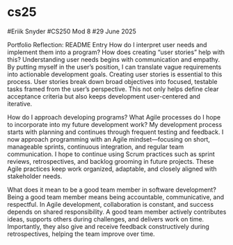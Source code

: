 # cs25
#Eriik Snyder
#CS250 Mod 8
#29 June 2025

Portfolio Reflection: README Entry
How do I interpret user needs and implement them into a program? How does creating “user stories” help with this?
Understanding user needs begins with communication and empathy. By putting myself in the user’s position, I can translate vague requirements into actionable development goals. Creating user stories is essential to this process. User stories break down broad objectives into focused, testable tasks framed from the user’s perspective. This not only helps define clear acceptance criteria but also keeps development user-centered and iterative.

How do I approach developing programs? What Agile processes do I hope to incorporate into my future development work?
My development process starts with planning and continues through frequent testing and feedback. I now approach programming with an Agile mindset—focusing on short, manageable sprints, continuous integration, and regular team communication. I hope to continue using Scrum practices such as sprint reviews, retrospectives, and backlog grooming in future projects. These Agile practices keep work organized, adaptable, and closely aligned with stakeholder needs.

What does it mean to be a good team member in software development?
Being a good team member means being accountable, communicative, and respectful. In Agile development, collaboration is constant, and success depends on shared responsibility. A good team member actively contributes ideas, supports others during challenges, and delivers work on time. Importantly, they also give and receive feedback constructively during retrospectives, helping the team improve over time.
